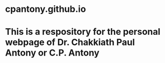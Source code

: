 # cpantony.github.io

# This is a respository for the personal webpage of Dr. Chakkiath Paul Antony or C.P. Antony
